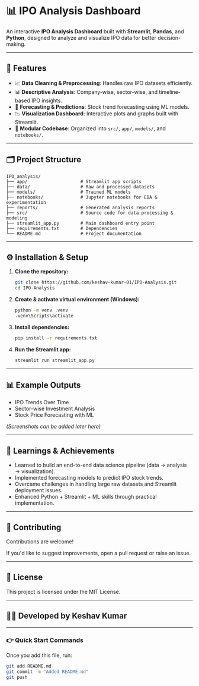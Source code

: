 # 📊 IPO Analysis Dashboard

An interactive **IPO Analysis Dashboard** built with **Streamlit**, **Pandas**, and **Python**, designed to analyze and visualize IPO data for better decision-making.

---

## 🚀 Features

- 📈 **Data Cleaning & Preprocessing**: Handles raw IPO datasets efficiently.
- 📊 **Descriptive Analysis**: Company-wise, sector-wise, and timeline-based IPO insights.
- 🔮 **Forecasting & Predictions**: Stock trend forecasting using ML models.
- 📉 **Visualization Dashboard**: Interactive plots and graphs built with Streamlit.
- 🧩 **Modular Codebase**: Organized into `src/`, `app/`, `models/`, and `notebooks/`.

---

## 🗂️ Project Structure

```
IPO_analysis/
├── app/                    # Streamlit app scripts
├── data/                   # Raw and processed datasets
├── models/                 # Trained ML models
├── notebooks/              # Jupyter notebooks for EDA & experimentation
├── reports/                # Generated analysis reports
├── src/                    # Source code for data processing & modeling
├── streamlit_app.py        # Main dashboard entry point
├── requirements.txt        # Dependencies
└── README.md               # Project documentation
```

---

## ⚙️ Installation & Setup

1. **Clone the repository:**
   ```bash
   git clone https://github.com/keshav-kumar-01/IPO-Analysis.git
   cd IPO-Analysis
   ```

2. **Create & activate virtual environment (Windows):**
   ```bash
   python -m venv .venv
   .venv\Scripts\activate
   ```

3. **Install dependencies:**
   ```bash
   pip install -r requirements.txt
   ```

4. **Run the Streamlit app:**
   ```bash
   streamlit run streamlit_app.py
   ```

---

## 📊 Example Outputs

- IPO Trends Over Time
- Sector-wise Investment Analysis
- Stock Price Forecasting with ML

*(Screenshots can be added later here)*

---

## 🧠 Learnings & Achievements

- Learned to build an end-to-end data science pipeline (data → analysis → visualization).
- Implemented forecasting models to predict IPO stock trends.
- Overcame challenges in handling large raw datasets and Streamlit deployment issues.
- Enhanced Python + Streamlit + ML skills through practical implementation.

---

## 🤝 Contributing

Contributions are welcome!

If you'd like to suggest improvements, open a pull request or raise an issue.

---

## 📜 License

This project is licensed under the MIT License.

---

## 👨‍💻 Developed by Keshav Kumar

---

### 👉 Quick Start Commands

Once you add this file, run:
```bash
git add README.md
git commit -m "Added README.md"
git push
```